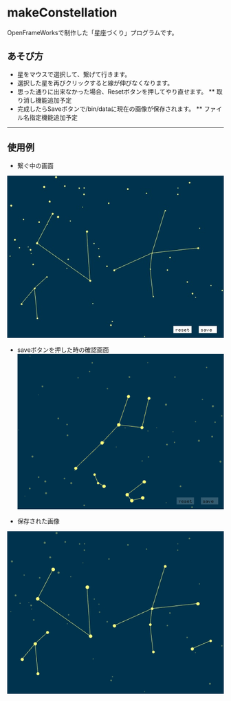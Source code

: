 # makeConstellation
OpenFrameWorksで制作した「星座づくり」プログラムです。

## あそび方
* 星をマウスで選択して、繋げて行きます。
* 選択した星を再びクリックすると線が伸びなくなります。
* 思った通りに出来なかった場合、Resetボタンを押してやり直せます。
 ** 取り消し機能追加予定
* 完成したらSaveボタンで/bin/dataに現在の画像が保存されます。
 ** ファイル名指定機能追加予定 
---------------------------------------
## 使用例
* 繋ぐ中の画面　　　　　　　　

![example image 1](/bin/data/Constellation1.jpg)

* saveボタンを押した時の確認画面　　　　　　　　　　
　　
![example image 2](/bin/data/Constellation3.jpg)

* 保存された画像　　　　　　　　

![example image 2](/bin/data/Constellation2.jpg)
